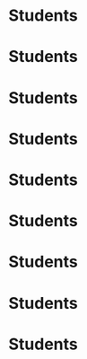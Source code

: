 # Students

# Students
# Students
# Students
# Students
# Students
# Students
# Students
# Students

